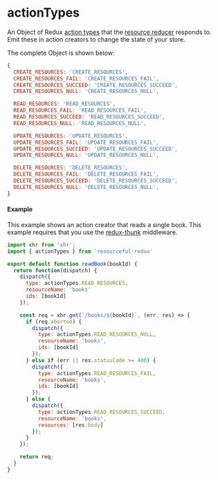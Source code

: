 # actionTypes

An Object of Redux [action types](http://redux.js.org/docs/basics/Actions.html)
that the [resource reducer](resource-reducer.md) responds to. Emit these in
action creators to change the state of your store.

The complete Object is shown below:

```js
{
  CREATE_RESOURCES: 'CREATE_RESOURCES',
  CREATE_RESOURCES_FAIL: 'CREATE_RESOURCES_FAIL',
  CREATE_RESOURCES_SUCCEED: 'CREATE_RESOURCES_SUCCEED',
  CREATE_RESOURCES_NULL: 'CREATE_RESOURCES_NULL',

  READ_RESOURCES: 'READ_RESOURCES',
  READ_RESOURCES_FAIL: 'READ_RESOURCES_FAIL',
  READ_RESOURCES_SUCCEED: 'READ_RESOURCES_SUCCEED',
  READ_RESOURCES_NULL: 'READ_RESOURCES_NULL',

  UPDATE_RESOURCES: 'UPDATE_RESOURCES',
  UPDATE_RESOURCES_FAIL: 'UPDATE_RESOURCES_FAIL',
  UPDATE_RESOURCES_SUCCEED: 'UPDATE_RESOURCES_SUCCEED',
  UPDATE_RESOURCES_NULL: 'UPDATE_RESOURCES_NULL',

  DELETE_RESOURCES: 'DELETE_RESOURCES',
  DELETE_RESOURCES_FAIL: 'DELETE_RESOURCES_FAIL',
  DELETE_RESOURCES_SUCCEED: 'DELETE_RESOURCES_SUCCEED',
  DELETE_RESOURCES_NULL: 'DELETE_RESOURCES_NULL',
}
```

#### Example

This example shows an action creator that reads a single book. This example
requires that you use the [redux-thunk](https://github.com/gaearon/redux-thunk)
middleware.

```js
import xhr from 'xhr';
import { actionTypes } from 'resourceful-redux'

export default function readBook(bookId) {
  return function(dispatch) {
    dispatch({
      type: actionTypes.READ_RESOURCES,
      resourceName: 'books'
      ids: [bookId]
    });

    const req = xhr.get(`/books/${bookId}`, (err, res) => {
      if (req.aborted) {
        dispatch({
          type: actionTypes.READ_RESOURCES_NULL,
          resourceName: 'books',
          ids: [bookId]
        });
      } else if (err || res.statusCode >= 400) {
        dispatch({
          type: actionTypes.READ_RESOURCES_FAIL,
          resourceName: 'books',
          ids: [bookId]
        });
      } else {
        dispatch({
          type: actionTypes.READ_RESOURCES_SUCCEED,
          resourceName: 'books',
          resources: [res.body]
        });
      }
    });

    return req;
  }
}
```

